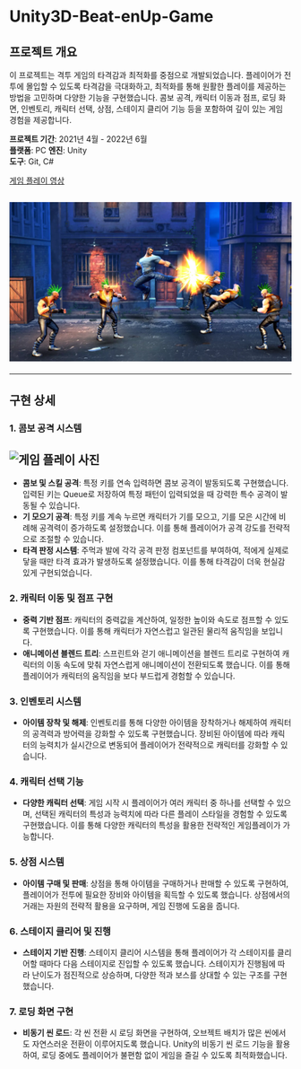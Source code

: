 # Unity3D-Beat-enUp-Game

## 프로젝트 개요

이 프로젝트는 격투 게임의 타격감과 최적화를 중점으로 개발되었습니다. 플레이어가 전투에 몰입할 수 있도록 타격감을 극대화하고, 최적화를 통해 원활한 플레이를 제공하는 방법을 고민하며 다양한 기능을 구현했습니다. 콤보 공격, 캐릭터 이동과 점프, 로딩 화면, 인벤토리, 캐릭터 선택, 상점, 스테이지 클리어 기능 등을 포함하여 깊이 있는 게임 경험을 제공합니다.

**프로젝트 기간**: 2021년 4월 - 2022년 6월  
**플랫폼**: PC
**엔진**: Unity  
**도구**: Git, C#

[게임 플레이 영상](https://www.youtube.com/watch?v=-DZdnJOjs60)

## ![게임 플레이 사진](image8.png)

---

## 구현 상세

### 1. 콤보 공격 시스템

## ![게임 플레이 사진](image9.gif)

- **콤보 및 스킬 공격**: 특정 키를 연속 입력하면 콤보 공격이 발동되도록 구현했습니다. 입력된 키는 Queue로 저장하여 특정 패턴이 입력되었을 때 강력한 특수 공격이 발동될 수 있습니다.
- **기 모으기 공격**: 특정 키를 계속 누르면 캐릭터가 기를 모으고, 기를 모은 시간에 비례해 공격력이 증가하도록 설정했습니다. 이를 통해 플레이어가 공격 강도를 전략적으로 조절할 수 있습니다.
- **타격 판정 시스템**: 주먹과 발에 각각 공격 판정 컴포넌트를 부여하여, 적에게 실제로 닿을 때만 타격 효과가 발생하도록 설정했습니다. 이를 통해 타격감이 더욱 현실감 있게 구현되었습니다.

### 2. 캐릭터 이동 및 점프 구현

- **중력 기반 점프**: 캐릭터의 중력값을 계산하여, 일정한 높이와 속도로 점프할 수 있도록 구현했습니다. 이를 통해 캐릭터가 자연스럽고 일관된 물리적 움직임을 보입니다.
- **애니메이션 블렌드 트리**: 스프린트와 걷기 애니메이션을 블렌드 트리로 구현하여 캐릭터의 이동 속도에 맞춰 자연스럽게 애니메이션이 전환되도록 했습니다. 이를 통해 플레이어가 캐릭터의 움직임을 보다 부드럽게 경험할 수 있습니다.

### 3. 인벤토리 시스템

- **아이템 장착 및 해제**: 인벤토리를 통해 다양한 아이템을 장착하거나 해제하여 캐릭터의 공격력과 방어력을 강화할 수 있도록 구현했습니다. 장비된 아이템에 따라 캐릭터의 능력치가 실시간으로 변동되어 플레이어가 전략적으로 캐릭터를 강화할 수 있습니다.

### 4. 캐릭터 선택 기능

- **다양한 캐릭터 선택**: 게임 시작 시 플레이어가 여러 캐릭터 중 하나를 선택할 수 있으며, 선택된 캐릭터의 특성과 능력치에 따라 다른 플레이 스타일을 경험할 수 있도록 구현했습니다. 이를 통해 다양한 캐릭터의 특성을 활용한 전략적인 게임플레이가 가능합니다.

### 5. 상점 시스템

- **아이템 구매 및 판매**: 상점을 통해 아이템을 구매하거나 판매할 수 있도록 구현하여, 플레이어가 전투에 필요한 장비와 아이템을 획득할 수 있도록 했습니다. 상점에서의 거래는 자원의 전략적 활용을 요구하며, 게임 진행에 도움을 줍니다.

### 6. 스테이지 클리어 및 진행

- **스테이지 기반 진행**: 스테이지 클리어 시스템을 통해 플레이어가 각 스테이지를 클리어할 때마다 다음 스테이지로 진입할 수 있도록 했습니다. 스테이지가 진행됨에 따라 난이도가 점진적으로 상승하며, 다양한 적과 보스를 상대할 수 있는 구조를 구현했습니다.

### 7. 로딩 화면 구현

- **비동기 씬 로드**: 각 씬 전환 시 로딩 화면을 구현하여, 오브젝트 배치가 많은 씬에서도 자연스러운 전환이 이루어지도록 했습니다. Unity의 비동기 씬 로드 기능을 활용하여, 로딩 중에도 플레이어가 불편함 없이 게임을 즐길 수 있도록 최적화했습니다.
